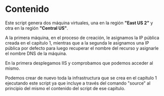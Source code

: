 # Contenido
Este script genera dos máquina virtuales, una en la región **"East US 2"** y otra en la región **"Central US"**.

A la primera máquina, en el proceso de creación, le asignamos la IP pública creada en el capítulo 1, mientras que a la segunda le asignamos una IP pública por defecto para luego recuperar el nombre del recurso y asignarle el nombre DNS de la máquina.

En la primera desplegamos IIS y comprobamos que podemos acceder al mismo.

Podemos crear de nuevo toda la infrastructura que se crea en el capítulo 1 ejecutando este script ya que incluye a través del comando "source" al principio del mismo el contenido del script de ese capítulo.
